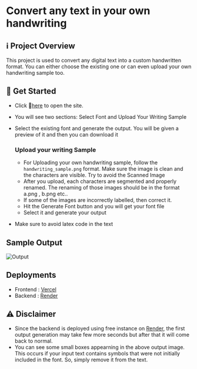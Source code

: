 # Convert any text in your own handwriting

## ℹ️ Project Overview
This project is used to convert any digital text into a custom handwritten format. You can either choose the existing one or can even upload your own handwriting sample too.

## 🚀 Get Started
* Click 🔗[here](https://deepscript.vercel.app) to open the site.
* You will see two sections: Select Font and Upload Your Writing Sample
* Select the existing font and generate the output. You will be given a preview of it and then you can download it

     ### Upload your writing Sample
    * For Uploading your own handwriting sample, follow the `handwriting_sample.png` format. Make sure the image is clean and the characters are visible. Try to avoid the Scanned Image
    * After you upload, each characters are segmented and properly renamed. The renaming of those images should be in the format a.png , b.png etc..
    * If some of the images are incorrectly labelled, then correct it.
    * Hit the Generate Font button and you will get your font file
    * Select it and generate your output

* Make sure to avoid latex code in the text

## Sample Output
![Output](frontend/public/output.jpg)


## Deployments
* Frontend : [Vercel](vercel.com)
* Backend : [Render](render.com)


## ⚠️ Disclaimer
* Since the backend is deployed using free instance on [Render](render.com), the first output generation may take few more seconds but after that it will come back to normal. 
* You can see some small boxes appearning in the above output image. This occurs if your input text contains symbols that were not initially included in the font. So, simply remove it from the text. 


